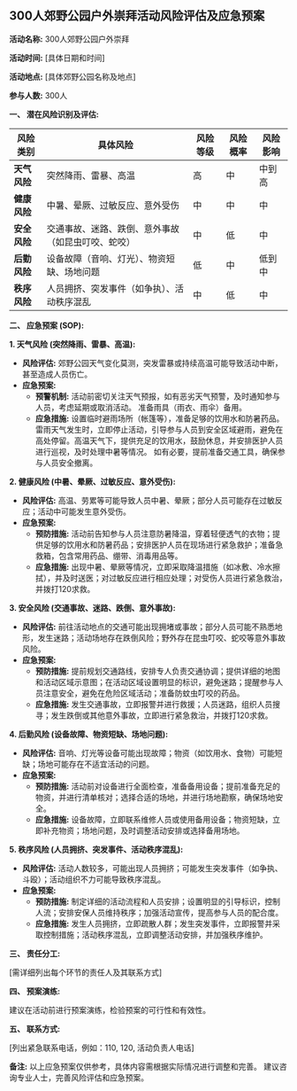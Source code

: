 ## 300人郊野公园户外崇拜活动风险评估及应急预案

**活动名称:** 300人郊野公园户外崇拜

**活动时间:**  [具体日期和时间]

**活动地点:** [具体郊野公园名称及地点]

**参与人数:** 300人


**一、 潜在风险识别及评估:**

| 风险类别 | 具体风险 | 风险等级 | 风险概率 | 风险影响 |
|---|---|---|---|---|
| **天气风险** | 突然降雨、雷暴、高温 | 高 | 中 | 中到高 |
| **健康风险** | 中暑、晕厥、过敏反应、意外受伤 | 中 | 中 | 中 |
| **安全风险** | 交通事故、迷路、跌倒、意外事故（如昆虫叮咬、蛇咬） | 中 | 低 | 中 |
| **后勤风险** | 设备故障（音响、灯光）、物资短缺、场地问题 | 低 | 中 | 低到中 |
| **秩序风险** | 人员拥挤、突发事件（如争执）、活动秩序混乱 | 中 | 低 | 中 |


**二、 应急预案 (SOP):**

**1. 天气风险 (突然降雨、雷暴、高温):**

* **风险评估:**  郊野公园天气变化莫测，突发雷暴或持续高温可能导致活动中断，甚至造成人员伤亡。
* **应急预案:**
    * **预警机制:**  活动前密切关注天气预报，如有恶劣天气预警，及时通知参与人员，考虑延期或取消活动。  准备雨具（雨衣、雨伞）备用。
    * **应急措施:**  设置临时避雨场所（帐篷等），准备足够的饮用水和防暑药品。  雷雨天气发生时，立即停止活动，引导参与人员到安全区域避雨，避免在高处停留。高温天气下，提供充足的饮用水，鼓励休息，并安排医护人员进行巡视，及时处理中暑等情况。  如有必要，提前准备交通工具，确保参与人员安全撤离。

**2. 健康风险 (中暑、晕厥、过敏反应、意外受伤):**

* **风险评估:**  高温、劳累等可能导致人员中暑、晕厥；部分人员可能存在过敏反应；活动中可能发生意外受伤。
* **应急预案:**
    * **预防措施:**  活动前告知参与人员注意防暑降温，穿着轻便透气的衣物；提供足够的饮用水和防暑药品；安排医护人员在现场进行紧急救护；准备急救箱，包含常用药品、绷带、消毒用品等。
    * **应急措施:**  出现中暑、晕厥等情况，立即采取降温措施（如冰敷、冷水擦拭），并及时送医；对过敏反应进行相应处理；对受伤人员进行紧急救治，并拨打120求救。

**3. 安全风险 (交通事故、迷路、跌倒、意外事故):**

* **风险评估:**  前往活动地点的交通可能出现拥堵或事故；部分人员可能不熟悉地形，发生迷路；活动场地存在跌倒风险；野外存在昆虫叮咬、蛇咬等意外事故风险。
* **应急预案:**
    * **预防措施:**  提前规划交通路线，安排专人负责交通协调；提供详细的地图和活动区域示意图；在活动区域设置明显的标识，避免迷路；提醒参与人员注意安全，避免在危险区域活动；准备防蚊虫叮咬的药品。
    * **应急措施:**  发生交通事故，立即报警并进行救援；人员迷路，组织人员搜寻；发生跌倒或其他意外事故，立即进行紧急救治，并拨打120求救。

**4. 后勤风险 (设备故障、物资短缺、场地问题):**

* **风险评估:**  音响、灯光等设备可能出现故障；物资（如饮用水、食物）可能短缺；场地可能存在不适宜活动的问题。
* **应急预案:**
    * **预防措施:**  活动前对设备进行全面检查，准备备用设备；提前准备充足的物资，并进行清单核对；选择合适的场地，并进行场地勘察，确保场地安全。
    * **应急措施:**  设备故障，立即联系维修人员或使用备用设备；物资短缺，立即补充物资；场地问题，及时调整活动安排或选择备用场地。

**5. 秩序风险 (人员拥挤、突发事件、活动秩序混乱):**

* **风险评估:**  活动人数较多，可能出现人员拥挤；可能发生突发事件（如争执、斗殴）；活动组织不力可能导致秩序混乱。
* **应急预案:**
    * **预防措施:**  制定详细的活动流程和人员安排；设置明显的引导标识，控制人流；安排安保人员维持秩序；加强活动宣传，提高参与人员的配合度。
    * **应急措施:**  发生人员拥挤，立即疏散人群；发生突发事件，立即报警并采取控制措施；活动秩序混乱，立即调整活动安排，并加强秩序维护。


**三、 责任分工:**

[需详细列出每个环节的责任人及其联系方式]


**四、 预案演练:**

建议在活动前进行预案演练，检验预案的可行性和有效性。


**五、 联系方式:**

[列出紧急联系电话，例如：110, 120, 活动负责人电话]


**备注:**  以上应急预案仅供参考，具体内容需根据实际情况进行调整和完善。  建议咨询专业人士，完善风险评估和应急预案。
